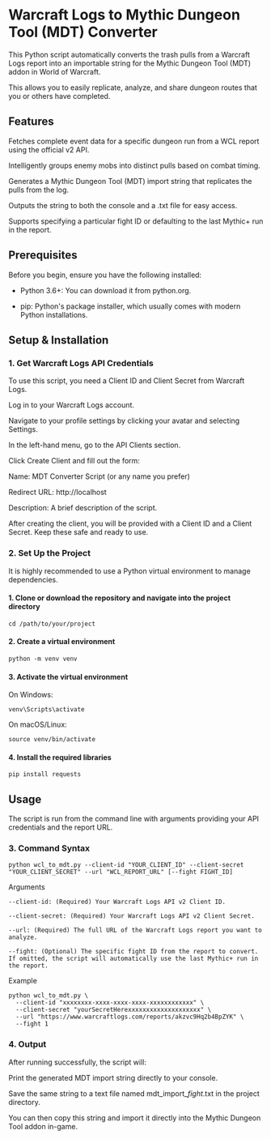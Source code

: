 # Warcraft Logs to Mythic Dungeon Tool (MDT) Converter

This Python script automatically converts the trash pulls from a Warcraft Logs report into an importable string for the Mythic Dungeon Tool (MDT) addon in World of Warcraft.

This allows you to easily replicate, analyze, and share dungeon routes that you or others have completed.

## Features
Fetches complete event data for a specific dungeon run from a WCL report using the official v2 API.

Intelligently groups enemy mobs into distinct pulls based on combat timing.

Generates a Mythic Dungeon Tool (MDT) import string that replicates the pulls from the log.

Outputs the string to both the console and a .txt file for easy access.

Supports specifying a particular fight ID or defaulting to the last Mythic+ run in the report.

## Prerequisites
Before you begin, ensure you have the following installed:

- Python 3.6+: You can download it from python.org.

- pip: Python's package installer, which usually comes with modern Python installations.

## Setup & Installation

### 1. Get Warcraft Logs API Credentials
To use this script, you need a Client ID and Client Secret from Warcraft Logs.

Log in to your Warcraft Logs account.

Navigate to your profile settings by clicking your avatar and selecting Settings.

In the left-hand menu, go to the API Clients section.

Click Create Client and fill out the form:

Name: MDT Converter Script (or any name you prefer)

Redirect URL: http://localhost

Description: A brief description of the script.

After creating the client, you will be provided with a Client ID and a Client Secret. Keep these safe and ready to use.

### 2. Set Up the Project
It is highly recommended to use a Python virtual environment to manage dependencies.

#### 1. Clone or download the repository and navigate into the project directory

```
cd /path/to/your/project
```

#### 2. Create a virtual environment

```
python -m venv venv
```

#### 3. Activate the virtual environment
On Windows:

```
venv\Scripts\activate
```

On macOS/Linux:

```
source venv/bin/activate
```

#### 4. Install the required libraries

```
pip install requests
```

## Usage
The script is run from the command line with arguments providing your API credentials and the report URL.

### 3. Command Syntax

```
python wcl_to_mdt.py --client-id "YOUR_CLIENT_ID" --client-secret "YOUR_CLIENT_SECRET" --url "WCL_REPORT_URL" [--fight FIGHT_ID]
```

Arguments

```
--client-id: (Required) Your Warcraft Logs API v2 Client ID.

--client-secret: (Required) Your Warcraft Logs API v2 Client Secret.

--url: (Required) The full URL of the Warcraft Logs report you want to analyze.

--fight: (Optional) The specific fight ID from the report to convert. If omitted, the script will automatically use the last Mythic+ run in the report.
```

Example

```
python wcl_to_mdt.py \
  --client-id "xxxxxxxx-xxxx-xxxx-xxxx-xxxxxxxxxxxx" \
  --client-secret "yourSecretHerexxxxxxxxxxxxxxxxxxxx" \
  --url "https://www.warcraftlogs.com/reports/akzvc9Hq2b4BpZYK" \
  --fight 1
```

### 4. Output
After running successfully, the script will:

Print the generated MDT import string directly to your console.

Save the same string to a text file named mdt_import_<reportID>_fight_<fightID>.txt in the project directory.

You can then copy this string and import it directly into the Mythic Dungeon Tool addon in-game.

